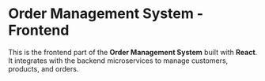 # Order Management System - Frontend

This is the frontend part of the **Order Management System** built with **React**. It integrates with the backend microservices to manage customers, products, and orders.


